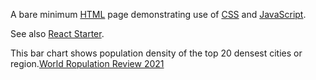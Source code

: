 A bare minimum [HTML](https://en.wikipedia.org/wiki/HTML) page demonstrating use of [CSS](https://en.wikipedia.org/wiki/CSS) and [JavaScript](https://en.wikipedia.org/wiki/JavaScript).

See also [React Starter](https://vizhub.com/curran/c3b14112dae34ef395999cef5783324f).


This bar chart shows population density of the top 20 densest cities or region.[World Ropulation Review 2021](https://worldpopulationreview.com/country-rankings/countries-by-density) 